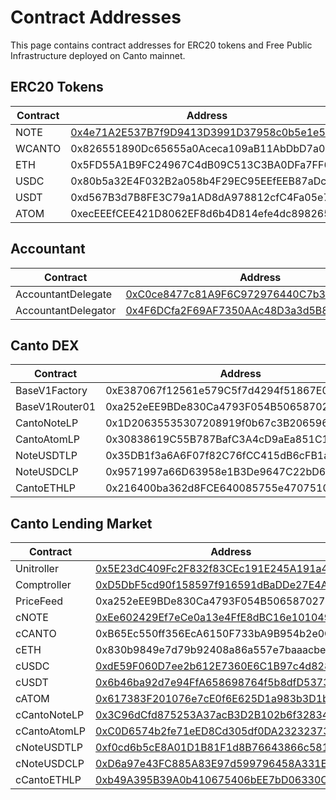 # Contract Addresses

This page contains contract addresses for ERC20 tokens and Free Public Infrastructure deployed on Canto mainnet.

## ERC20 Tokens

| Contract | Address                                                                                                                        |
| -------- | ------------------------------------------------------------------------------------------------------------------------------ |
| NOTE     | [0x4e71A2E537B7f9D9413D3991D37958c0b5e1e503](https://evm.explorer.canto.io/address/0x4e71A2E537B7f9D9413D3991D37958c0b5e1e503) |
| WCANTO   | 0x826551890Dc65655a0Aceca109aB11AbDbD7a07B                                                                                     |
| ETH      | 0x5FD55A1B9FC24967C4dB09C513C3BA0DFa7FF687                                                                                     |
| USDC     | 0x80b5a32E4F032B2a058b4F29EC95EEfEEB87aDcd                                                                                     |
| USDT     | 0xd567B3d7B8FE3C79a1AD8dA978812cfC4Fa05e75                                                                                     |
| ATOM     | 0xecEEEfCEE421D8062EF8d6b4D814efe4dc898265                                                                                     |

## Accountant

| Contract            | Address                                                                                                                        |
| ------------------- | ------------------------------------------------------------------------------------------------------------------------------ |
| AccountantDelegate  | [0xC0ce8477c81A9F6C972976440C7b3305C37432f3](https://evm.explorer.canto.io/address/0xC0ce8477c81A9F6C972976440C7b3305C37432f3) |
| AccountantDelegator | [0x4F6DCfa2F69AF7350AAc48D3a3d5B8D03b5378AA](https://evm.explorer.canto.io/address/0x4F6DCfa2F69AF7350AAc48D3a3d5B8D03b5378AA) |

## Canto DEX

| Contract       | Address                                    |
| -------------- | ------------------------------------------ |
| BaseV1Factory  | 0xE387067f12561e579C5f7d4294f51867E0c1cFba |
| BaseV1Router01 | 0xa252eEE9BDe830Ca4793F054B506587027825a8e |
| CantoNoteLP    | 0x1D20635535307208919f0b67c3B2065965A85aA9 |
| CantoAtomLP    | 0x30838619C55B787BafC3A4cD9aEa851C1cfB7b19 |
| NoteUSDTLP     | 0x35DB1f3a6A6F07f82C76fCC415dB6cFB1a7df833 |
| NoteUSDCLP     | 0x9571997a66D63958e1B3De9647C22bD6b9e7228c |
| CantoETHLP     | 0x216400ba362d8FCE640085755e47075109718C8B |

## Canto Lending Market

| Contract     | Address                                                                                                                        |
| ------------ | ------------------------------------------------------------------------------------------------------------------------------ |
| Unitroller   | [0x5E23dC409Fc2F832f83CEc191E245A191a4bCc5C](https://evm.explorer.canto.io/address/0x5E23dC409Fc2F832f83CEc191E245A191a4bCc5C) |
| Comptroller  | [0xD5DbF5cd90f158597f916591dBaDDe27E4A4d4Cf](https://evm.explorer.canto.io/address/0xD5DbF5cd90f158597f916591dBaDDe27E4A4d4Cf) |
| PriceFeed    | 0xa252eEE9BDe830Ca4793F054B506587027825a8e                                                                                     |
| cNOTE        | [0xEe602429Ef7eCe0a13e4FfE8dBC16e101049504C](https://evm.explorer.canto.io/address/0xEe602429Ef7eCe0a13e4FfE8dBC16e101049504C) |
| cCANTO       | 0xB65Ec550ff356EcA6150F733bA9B954b2e0Ca488                                                                                     |
| cETH         | 0x830b9849e7d79b92408a86a557e7baaacbec6030                                                                                     |
| cUSDC        | [0xdE59F060D7ee2b612E7360E6C1B97c4d8289Ca2e](https://evm.explorer.canto.io/address/0xdE59F060D7ee2b612E7360E6C1B97c4d8289Ca2e) |
| cUSDT        | [0x6b46ba92d7e94FfA658698764f5b8dfD537315A9](https://evm.explorer.canto.io/address/0x6b46ba92d7e94FfA658698764f5b8dfD537315A9) |
| cATOM        | [0x617383F201076e7cE0f6E625D1a983b3D1bd277A](https://evm.explorer.canto.io/address/0x617383F201076e7cE0f6E625D1a983b3D1bd277A) |
| cCantoNoteLP | [0x3C96dCfd875253A37acB3D2B102b6f328349b16B](https://evm.explorer.canto.io/address/0x3C96dCfd875253A37acB3D2B102b6f328349b16B) |
| cCantoAtomLP | [0xC0D6574b2fe71eED8Cd305df0DA2323237322557](https://evm.explorer.canto.io/address/0xC0D6574b2fe71eED8Cd305df0DA2323237322557) |
| cNoteUSDTLP  | [0xf0cd6b5cE8A01D1B81F1d8B76643866c5816b49F](https://evm.explorer.canto.io/address/0xf0cd6b5cE8A01D1B81F1d8B76643866c5816b49F) |
| cNoteUSDCLP  | [0xD6a97e43FC885A83E97d599796458A331E580800](https://evm.explorer.canto.io/address/0xD6a97e43FC885A83E97d599796458A331E580800) |
| cCantoETHLP  | [0xb49A395B39A0b410675406bEE7bD06330CB503E3](https://evm.explorer.canto.io/address/0xb49A395B39A0b410675406bEE7bD06330CB503E3) |

